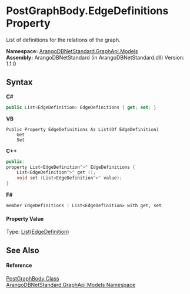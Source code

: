 # PostGraphBody.EdgeDefinitions Property 
 

List of definitions for the relations of the graph.

**Namespace:**&nbsp;<a href="6fb2338d-d8f7-f9c1-2056-1702fe9bf954">ArangoDBNetStandard.GraphApi.Models</a><br />**Assembly:**&nbsp;ArangoDBNetStandard (in ArangoDBNetStandard.dll) Version: 1.1.0

## Syntax

**C#**<br />
``` C#
public List<EdgeDefinition> EdgeDefinitions { get; set; }
```

**VB**<br />
``` VB
Public Property EdgeDefinitions As List(Of EdgeDefinition)
	Get
	Set
```

**C++**<br />
``` C++
public:
property List<EdgeDefinition^>^ EdgeDefinitions {
	List<EdgeDefinition^>^ get ();
	void set (List<EdgeDefinition^>^ value);
}
```

**F#**<br />
``` F#
member EdgeDefinitions : List<EdgeDefinition> with get, set

```


#### Property Value
Type: <a href="https://docs.microsoft.com/dotnet/api/system.collections.generic.list-1" target="_blank" rel="noopener noreferrer">List</a>(<a href="bb68923e-1a48-d8cb-3b14-ff02df2bf1c7">EdgeDefinition</a>)

## See Also


#### Reference
<a href="0430cde3-3b64-ab17-bedb-2c599e4c73ae">PostGraphBody Class</a><br /><a href="6fb2338d-d8f7-f9c1-2056-1702fe9bf954">ArangoDBNetStandard.GraphApi.Models Namespace</a><br />